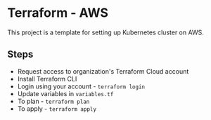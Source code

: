 # Terraform - AWS

This project is a template for setting up Kubernetes cluster on AWS.

## Steps

- Request access to organization's Terraform Cloud account
- Install Terraform CLI
- Login using your account - `terraform login`
- Update variables in `variables.tf`
- To plan - `terraform plan`
- To apply - `terraform apply`
